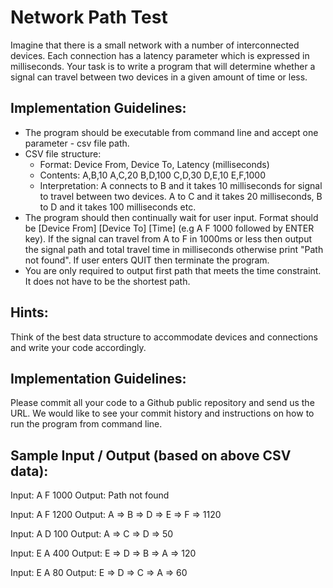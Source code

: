 # Network Path Test

Imagine that there is a small network with a number of interconnected devices. Each connection has a latency parameter which is expressed in milliseconds. Your task is to write a program that will determine whether a signal can travel between two devices in a given amount of time or less.

## Implementation Guidelines:
* The program should be executable from command line and accept one parameter - csv file path.
* CSV file structure:
  * Format: Device From, Device To, Latency (milliseconds) 
  * Contents: 
        A,B,10
        A,C,20 
        B,D,100 
        C,D,30 
        D,E,10 
        E,F,1000 
  * Interpretation:
      A connects to B and it takes 10 milliseconds for signal to travel between two devices. A to C and it takes 20 milliseconds, B to D and it takes 100 milliseconds etc.
* The program should then continually wait for user input. Format should be [Device From] [Device To] [Time] (e.g A F 1000 followed by ENTER key). If the signal can travel from A to F in 1000ms or less then output the signal path and total travel time in milliseconds otherwise print "Path not found". If user enters QUIT then terminate the program.
* You are only required to output first path that meets the time constraint. It does not have to be the shortest path.

## Hints:
Think of the best data structure to accommodate devices and connections and write your code accordingly.

## Implementation Guidelines:

Please commit all your code to a Github public repository and send us the URL. We would like to see your commit history and instructions on how to run the program from command line.

## Sample Input / Output (based on above CSV data):

 Input: A F 1000 
 Output: Path not found

 Input: A F 1200 
 Output: A => B => D => E => F => 1120

 Input: A D 100 
 Output: A => C => D => 50

 Input: E A 400 
 Output: E => D => B => A => 120

 Input: E A 80
 Output: E => D => C => A => 60
